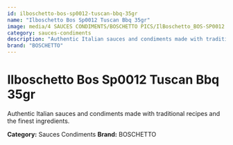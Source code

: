 ```yaml
---
id: ilboschetto-bos-sp0012-tuscan-bbq-35gr
name: "Ilboschetto Bos Sp0012 Tuscan Bbq 35gr"
image: media/4 SAUCES CONDIMENTS/BOSCHETTO PICS/IlBoschetto_BOS-SP0012 Tuscan BBQ 35gr.png
category: sauces-condiments
description: "Authentic Italian sauces and condiments made with traditional recipes and the finest ingredients."
brand: "BOSCHETTO"
---
```


# Ilboschetto Bos Sp0012 Tuscan Bbq 35gr

Authentic Italian sauces and condiments made with traditional recipes and the finest ingredients.

**Category:** Sauces Condiments
**Brand:** BOSCHETTO

